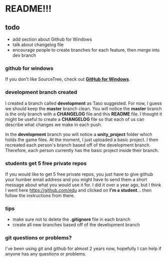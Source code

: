 # README!!!


## todo
- add section about Github for Windows
- talk about changelog file
- encourage people to create branches for each feature, then merge into dev branch



### github for windows
If you don't like SourceTree, check out [**GitHub for Windows**](http://windows.github.com).




### development branch created

I created a branch called **development** as Taso suggested. For now, I guess we should keep the **master** branch clean. You will notice the **master** branch is the only branch with a **CHANGELOG** file and this **README** file. I thought it might be useful to create a **CHANGELOG** file so that each of us can describe what changes we make in each push.

In the **development** branch you will notice a **unity_project** folder which holds the game files. At the moment, I just uploaded a basic project. I then recreated each person's branch based off of the development branch. Therefore, each person currently has the basic project inside their branch.



### students get 5 free private repos

If you would like to get 5 free private repos, you just have to give github your humber email address and you might have to send them a short message about what you would use it for. I did it over a year ago, but I think I went here https://github.com/edu and clicked on **I'm a student**... then follow the instructions from there.



### tips

- make sure not to delete the **.gitignore** file in each branch
- create all new branches based off of the development branch



### git questions or problems?

I've been using git and github for almost 2 years now, hopefully I can help if anyone has any questions or problems.

